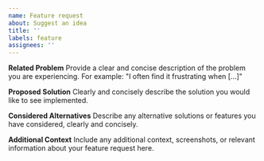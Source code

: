 ```yaml
---
name: Feature request
about: Suggest an idea
title: ''
labels: feature
assignees: ''
---
```


**Related Problem**
Provide a clear and concise description of the problem you are experiencing. For example: "I often find it frustrating when [...]"

**Proposed Solution**
Clearly and concisely describe the solution you would like to see implemented.

**Considered Alternatives**
Describe any alternative solutions or features you have considered, clearly and concisely.

**Additional Context**
Include any additional context, screenshots, or relevant information about your feature request here.
